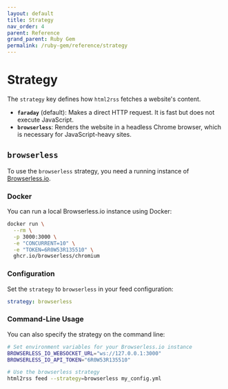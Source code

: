 ```yaml
---
layout: default
title: Strategy
nav_order: 4
parent: Reference
grand_parent: Ruby Gem
permalink: /ruby-gem/reference/strategy
---
```


# Strategy

The `strategy` key defines how `html2rss` fetches a website's content.

- **`faraday`** (default): Makes a direct HTTP request. It is fast but does not execute JavaScript.
- **`browserless`**: Renders the website in a headless Chrome browser, which is necessary for JavaScript-heavy sites.

## `browserless`

To use the `browserless` strategy, you need a running instance of [Browserless.io](https://www.browserless.io/).

### Docker

You can run a local Browserless.io instance using Docker:

```sh
docker run \
  --rm \
  -p 3000:3000 \
  -e "CONCURRENT=10" \
  -e "TOKEN=6R0W53R135510" \
  ghcr.io/browserless/chromium
```

### Configuration

Set the `strategy` to `browserless` in your feed configuration:

```yml
strategy: browserless
```

### Command-Line Usage

You can also specify the strategy on the command line:

```sh
# Set environment variables for your Browserless.io instance
BROWSERLESS_IO_WEBSOCKET_URL="ws://127.0.0.1:3000"
BROWSERLESS_IO_API_TOKEN="6R0W53R135510"

# Use the browserless strategy
html2rss feed --strategy=browserless my_config.yml
```
